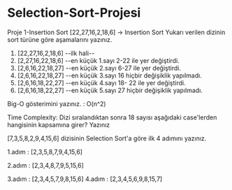 # Selection-Sort-Projesi

Proje 1-Insertion Sort
[22,27,16,2,18,6] -> Insertion Sort
Yukarı verilen dizinin sort türüne göre aşamalarını yazınız.
1. [22,27,16,2,18,6]  --ilk hali-- 
2. [2,27,16,22,18,6]    --en küçük 1.sayı 2-22 ile yer değiştirdi.
3. [2,6,16,22,18,27]   --en küçük 2.sayı 6-27 ile yer değiştirdi.
4. [2,6,16,22,18,27]  --en küçük 3.sayı 16 hiçbir değişiklik yapılmadı. 
5. [2,6,16,18,22,27]   --en küçük 4.sayı 18- 22 ile yer değiştirdi.
5. [2,6,16,18,22,27]    --en küçük 5.sayı 27 hiçbir değişiklik yapılmadı.

Big-O gösterimini yazınız. : O(n^2)

Time Complexity: Dizi sıralandıktan sonra 18 sayısı aşağıdaki case'lerden hangisinin kapsamına girer? Yazınız 


[7,3,5,8,2,9,4,15,6] dizisinin Selection Sort'a göre ilk 4 adımını yazınız.

 1.adım : [2,3,5,8,7,9,4,15,6]

2.adım : [2,3,4,8,7,9,5,15,6]

3.adım : [2,3,4,5,7,9,8,15,6] 
4.adım : [2,3,4,5,6,9,8,15,7]
